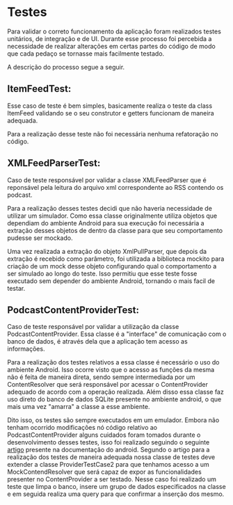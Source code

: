 # Testes

Para validar o correto funcionamento da aplicação foram realizados testes unitários, de integração e de UI.
Durante esse processo foi percebida a necessidade de realizar alterações em certas partes do código de modo que cada pedaço se tornasse mais facilmente testado.

A descrição do processo segue a seguir.

## ItemFeedTest:

Esse caso de teste é bem simples, basicamente realiza o teste da class ItemFeed validando se o seu construtor e getters funcionam de maneira adequada.

Para a realização desse teste não foi necessária nenhuma refatoração no código.

## XMLFeedParserTest:

Caso de teste responsável por validar a classe XMLFeedParser que é reponsável pela leitura do arquivo xml correspondente ao RSS contendo os podcast.

Para a realização desses testes decidi que não haveria necessidade de utilizar um simulador. Como essa classe originalmente utiliza objetos que dependiam do ambiente Android para sua execução foi necessária a extração desses objetos de dentro da classe para que seu comportamento pudesse ser mockado.

Uma vez realizada a extração do objeto XmlPullParser, que depois da extração é recebido como parâmetro, foi utilizada a biblioteca mockito para criação de um mock desse objeto configurando qual o comportamento a ser simulado ao longo do teste. Isso permitiu que esse teste fosse executado sem depender do ambiente Android, tornando o mais facil de testar.

## PodcastContentProviderTest:

Caso de teste responsável por validar a utilização da classe PodcastContentProvider. Essa classe é a "interface" de comunicação com o banco de dados, é através dela que a aplicação tem acesso as informações.

Para a realização dos testes relativos a essa classe é necessário o uso do ambiente Android. Isso ocorre visto que o acesso as funções da mesma não é feita de maneira direta, sendo sempre intermediada por um ContentResolver que será responsável por acessar o ContentProvider adequado de acordo com a operação realizada. Além disso essa classe faz uso direto do banco de dados SQLite presente no ambiente android, o que mais uma vez "amarra" a classe a esse ambiente.

Dito isso, os testes são sempre executados em um emulador. Embora não tenham ocorrido modificações nó código relativo ao PodcastContentProvider alguns cuidados foram tomados durante o desenvolvimento desses testes, isso foi realizado seguindo o seguinte [artigo](https://developer.android.com/training/testing/integration-testing/content-provider-testing.html) presente na documentação do android. Segundo o artigo para a realização dos testes de maneira adequada nossa classe de testes deve extender a classe ProviderTestCase2 para que tenhamos acesso a um MockContendResolver que será capaz de expor as funcionalidades presenter no ContentProvider a ser testado. Nesse caso foi realizado um teste que limpa o banco, insere um grupo de dados especificados na classe e em seguida realiza uma query para que confirmar a inserção dos mesmo.
